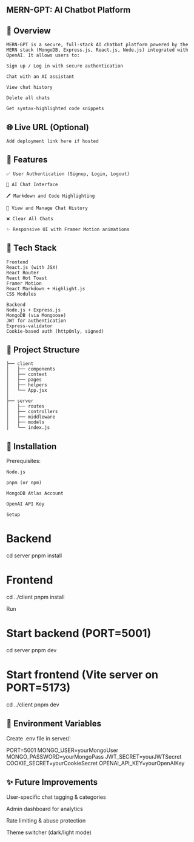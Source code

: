 ## MERN-GPT: AI Chatbot Platform

## 🌟 Overview

    MERN-GPT is a secure, full-stack AI chatbot platform powered by the MERN stack (MongoDB, Express.js, React.js, Node.js) integrated with OpenAI. It allows users to:

    Sign up / Log in with secure authentication

    Chat with an AI assistant

    View chat history

    Delete all chats

    Get syntax-highlighted code snippets

## 🌐 Live URL (Optional)

    Add deployment link here if hosted

## 🚀 Features

    ✅ User Authentication (Signup, Login, Logout)

    🫠 AI Chat Interface

    🖊️ Markdown and Code Highlighting

    🔎 View and Manage Chat History

    ❌ Clear All Chats

    ✨ Responsive UI with Framer Motion animations

## 🛌 Tech Stack

    Frontend
    React.js (with JSX)
    React Router
    React Hot Toast
    Framer Motion
    React Markdown + Highlight.js
    CSS Modules

    Backend
    Node.js + Express.js
    MongoDB (via Mongoose)
    JWT for authentication
    Express-validator
    Cookie-based auth (httpOnly, signed)

## 🚪 Project Structure

    ├── client
    │   ├── components
    │   ├── context
    │   ├── pages
    │   ├── helpers
    │   └── App.jsx
    │
    ├── server
    │   ├── routes
    │   ├── controllers
    │   ├── middleware
    │   ├── models
    │   └── index.js

## 🔧 Installation

Prerequisites:

    Node.js

    pnpm (or npm)

    MongoDB Atlas Account

    OpenAI API Key

    Setup

# Backend
cd server
pnpm install

# Frontend
cd ../client
pnpm install

Run

# Start backend (PORT=5001)
cd server
pnpm dev

# Start frontend (Vite server on PORT=5173)
cd ../client
pnpm dev

## 🔐 Environment Variables

Create .env file in server/:

PORT=5001
MONGO_USER=yourMongoUser
MONGO_PASSWORD=yourMongoPass
JWT_SECRET=yourJWTSecret
COOKIE_SECRET=yourCookieSecret
OPENAI_API_KEY=yourOpenAIKey

## ✨ Future Improvements

User-specific chat tagging & categories

Admin dashboard for analytics

Rate limiting & abuse protection

Theme switcher (dark/light mode)

